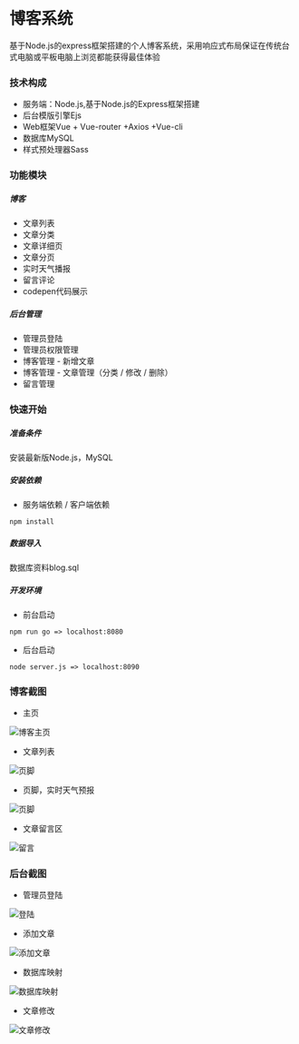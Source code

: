 # 博客系统

基于Node.js的express框架搭建的个人博客系统，采用响应式布局保证在传统台式电脑或平板电脑上浏览都能获得最佳体验



### 技术构成

- 服务端：Node.js,基于Node.js的Express框架搭建
- 后台模版引擎Ejs
- Web框架Vue + Vue-router +Axios +Vue-cli
- 数据库MySQL
- 样式预处理器Sass




### 功能模块

##### 博客

- 文章列表
- 文章分类
- 文章详细页
- 文章分页
- 实时天气播报
- 留言评论
- codepen代码展示

##### 后台管理

- 管理员登陆
- 管理员权限管理
- 博客管理 - 新增文章
- 博客管理 - 文章管理（分类 / 修改 / 删除）
- 留言管理




### 快速开始

##### 准备条件

安装最新版Node.js，MySQL 



##### 安装依赖

- 服务端依赖 / 客户端依赖

 ```
npm install
 ```



##### 数据导入

数据库资料blog.sql



##### 开发环境

- 前台启动

```
npm run go => localhost:8080
```

- 后台启动

```
node server.js => localhost:8090
```





### 博客截图

- 主页



![博客主页](./static/img/for_markdown/cover.png)



- 文章列表

![页脚](./static/img/for_markdown/list.png)



- 页脚，实时天气预报

![页脚](./static/img/for_markdown/footer.png)



- 文章留言区

![留言](./static/img/for_markdown/comment.png)



### 后台截图

- 管理员登陆

![登陆](./static/img/for_markdown/login.png)



- 添加文章

![添加文章](./static/img/for_markdown/backend_1.png)



- 数据库映射

![数据库映射](./static/img/for_markdown/backend_2.png)



- 文章修改

![文章修改](./static/img/for_markdown/backend_3.png)